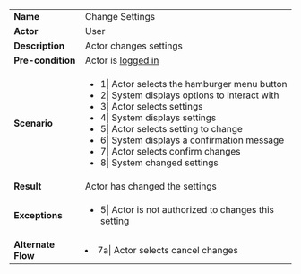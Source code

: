 <table>
    <tr>
        <td>
            <strong>Name</strong>
        </td>
        <td>
            Change Settings
        </td>
    </tr>
    <tr>
        <td>
            <strong>Actor</strong>
        </td>
        <td>
            User
        </td>
    </tr>
    <tr>
        <td>
            <strong>Description</strong>            
        </td>
        <td>
            Actor changes settings
        </td>
    </tr>
    <tr>
        <td>
            <strong>Pre-condition</strong>
        </td>
        <td>
            Actor is 
            <a href="login.md">
            logged in
            </a> 
        </td>
    </tr>
    <tr>
        <td>
            <strong>Scenario</strong>
        </td>
        <td>
            <ul>
                <li>1|
                    Actor selects the hamburger menu button
                </li>
                <li>
                    2| System displays options to interact with 
                </li>
                <li>
                    3| Actor selects settings
                </li>
                <li>
                    4| System displays settings
                </li>
                <li>
                    5| Actor selects setting to change
                </li>
                <li>
                    6| System displays a confirmation message
                </li>
                <li>
                    7| Actor selects confirm changes
                </li>
                <li>
                    8| System changed settings
                </li>
            </ul>
        </td>
    </tr>
    <tr>
        <td>
            <strong>Result</strong>
        </td>
        <td>
            Actor has changed the settings
        </td>
    </tr>
    <tr>
        <td>
            <strong>Exceptions</strong>
        </td>
        <td>
            <ul>
                <li>
                    5| Actor is not authorized to changes this setting
                </li>
            </ul>
        </td>
    </tr>
    <td>
                <strong>Alternate Flow</strong>
            </td>
            <td>
            <li>
                                7a| Actor selects cancel changes
                            </li>
            </td>      
</table>

